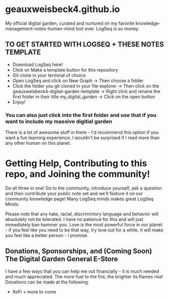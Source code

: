 # geauxweisbeck4.github.io

My official digital garden, curated and nurtured on my favorite knowledge-management-notes-human-mind tool ever. LogSeq is so money.

## TO GET STARTED WITH LOGSEQ + THESE NOTES TEMPLATE 

- Download LogSeq here! 
- Click on Make a template button for this repository
- Git clone in your terminal of choice
- Open LogSeq and click on New Graph -> Then choose a folder
- Click the folder you git cloned in your file explorer -> Then click on the geauxweisbeck4-digital-garden-template -> Right click and renane the first folder in their title my_digital_garden -> Click on the open button
- Enjoy!

### You can also just click into the first folder and use that if you want to include my massive digitial garden 

There is a lot of awesome stuff in there - I'd recommend this option if you want a fun learning experience. I wouldn't be surprised if I read more than any other human on this planet.

# Getting Help, Contributing to this repo, and Joining the community!

Do all three in one! Go to the community, introduce yourself, ask a question and then contribute your public note set and we'll feature it on our community knowledge page! Many LogSeq minds makes great LogSeq Minds. 

Please note that any hate, racial, discrimintory language and behavior will absolutely not be tolerated. I have no patience for this and will just immediately ban hammer you. Love is the most powerful force in our planet - if you feel like you need to be that way, try love out for a while. It will make you feel like a better person - I promise.

## Donations, Sponsorships, and (Coming Soon) The Digital Garden General E-Store

I have a few ways that you can help me out financially - it is much needed and much appreciated. The more fuel to the fire, the brighter its flames rise! Donations can be made at the following:

- KoFi + more to come
